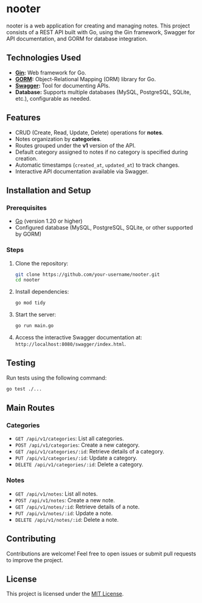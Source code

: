 # nooter

nooter is a web application for creating and managing notes. This project consists of a REST API built with Go, using the Gin framework, Swagger for API documentation, and GORM for database integration.

## Technologies Used

- **[Gin](https://gin-gonic.com/):** Web framework for Go.
- **[GORM](https://gorm.io/):** Object-Relational Mapping (ORM) library for Go.
- **[Swagger](https://swagger.io/):** Tool for documenting APIs.
- **Database:** Supports multiple databases (MySQL, PostgreSQL, SQLite, etc.), configurable as needed.

## Features

- CRUD (Create, Read, Update, Delete) operations for **notes**.
- Notes organization by **categories**.
- Routes grouped under the **v1** version of the API.
- Default category assigned to notes if no category is specified during creation.
- Automatic timestamps (`created_at`, `updated_at`) to track changes.
- Interactive API documentation available via Swagger.

## Installation and Setup

### Prerequisites

- [Go](https://golang.org/) (version 1.20 or higher)
- Configured database (MySQL, PostgreSQL, SQLite, or other supported by GORM)

### Steps

1. Clone the repository:

   ```bash
   git clone https://github.com/your-username/nooter.git
   cd nooter
   ```

2. Install dependencies:

   ```bash
   go mod tidy
   ```

3. Start the server:

   ```bash
   go run main.go
   ```

4. Access the interactive Swagger documentation at: `http://localhost:8080/swagger/index.html`.

## Testing

Run tests using the following command:

```bash
go test ./...
```

## Main Routes

### Categories
- `GET /api/v1/categories`: List all categories.
- `POST /api/v1/categories`: Create a new category.
- `GET /api/v1/categories/:id`: Retrieve details of a category.
- `PUT /api/v1/categories/:id`: Update a category.
- `DELETE /api/v1/categories/:id`: Delete a category.

### Notes
- `GET /api/v1/notes`: List all notes.
- `POST /api/v1/notes`: Create a new note.
- `GET /api/v1/notes/:id`: Retrieve details of a note.
- `PUT /api/v1/notes/:id`: Update a note.
- `DELETE /api/v1/notes/:id`: Delete a note.

## Contributing

Contributions are welcome! Feel free to open issues or submit pull requests to improve the project.

## License

This project is licensed under the [MIT License](https://gitlab.com/olooeez/nooter/-/blob/main/LICENSE).
